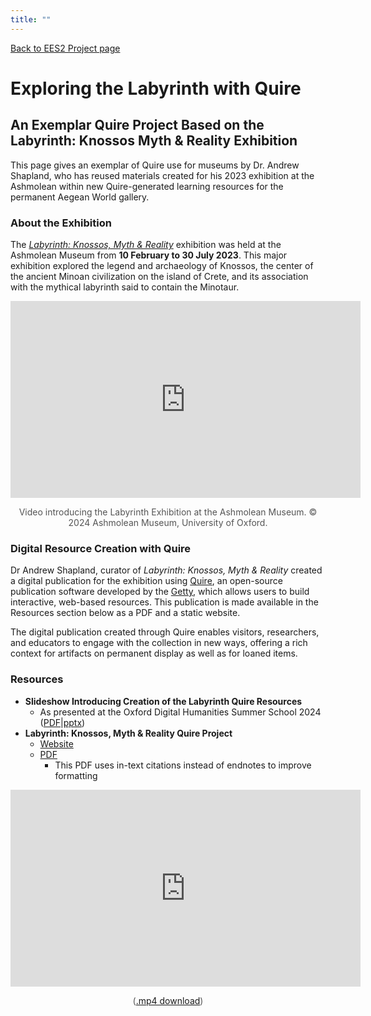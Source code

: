 ```yaml
---
title: ""
---
```

[Back to EES2 Project page](https://linked.art/community/projects/ees2/)

# Exploring the Labyrinth with Quire

## An Exemplar Quire Project Based on the Labyrinth: Knossos Myth & Reality Exhibition

This page gives an exemplar of Quire use for museums by Dr. Andrew Shapland, who has reused materials created for his 2023 exhibition at the Ashmolean within new Quire-generated learning resources for the permanent Aegean World gallery.

### About the Exhibition

The [*Labyrinth: Knossos, Myth & Reality*](https://www.ashmolean.org/exhibition/labyrinth-knossos-myth-reality) exhibition was held at the Ashmolean Museum from **10 February to 30 July 2023**. This major exhibition explored the legend and archaeology of Knossos, the center of the ancient Minoan civilization on the island of Crete, and its association with the mythical labyrinth said to contain the Minotaur.

<div style="text-align: center;">
  <iframe width="560" height="315" src="https://www.youtube.com/embed/JVNvrPdyiG8" title="YouTube video player" frameborder="0" allow="accelerometer; autoplay; clipboard-write; encrypted-media; gyroscope; picture-in-picture; web-share" allowfullscreen></iframe>
</div>
<p style="text-align: center; font-size: 14px; color: #555;">Video introducing the Labyrinth Exhibition at the Ashmolean Museum. © 2024 Ashmolean Museum, University of Oxford.</p>

### Digital Resource Creation with Quire

Dr Andrew Shapland, curator of *Labyrinth: Knossos, Myth & Reality* created a digital publication for the exhibition using [Quire](https://quire.getty.edu/), an open-source publication software developed by the [Getty](https://www.getty.edu/), which allows users to build interactive, web-based resources. This publication is made available in the Resources section below as a PDF and a static website.

The digital publication created through Quire enables visitors, researchers, and educators to engage with the collection in new ways, offering a rich context for artifacts on permanent display as well as for loaned items.

### Resources

- **Slideshow Introducing Creation of the Labyrinth Quire Resources**
    - As presented at the Oxford Digital Humanities Summer School 2024 ([PDF](https://github.com/oerc-csi/la-quire/raw/main/docs/labyrinth/labyrinth_slides.pdf)|[pptx](https://github.com/oerc-csi/la-quire/raw/main/docs/labyrinth/labyrinth_slides.pptx))
- **Labyrinth: Knossos, Myth & Reality Quire Project**
    - [Website](https://oerc-csi.github.io/la-quire/)
    - [PDF](https://github.com/oerc-csi/la-quire/raw/main/docs/labyrinth/labyrinth_quire_exemplar.pdf)
        - This PDF uses in-text citations instead of endnotes to improve formatting

<div style="text-align: center;">
  <iframe width="560" height="315" src="https://www.youtube.com/embed/22KPwueJ9XA" title="YouTube video player" frameborder="0" allow="accelerometer; autoplay; clipboard-write; encrypted-media; gyroscope; picture-in-picture; web-share" allowfullscreen></iframe>
</div>
<p style="text-align: center; font-size: 14px; color: #555;">
    (<a href="https://github.com/oerc-csi/la-quire/raw/main/docs/labyrinth/labyrinth_quire_video.mp4" download>.mp4 download</a>)
</p>